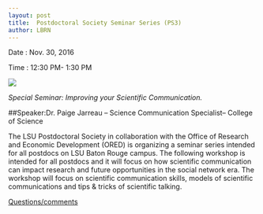 ```yaml
---
layout: post
title:  Postdoctoral Society Seminar Series (PS3)
author: LBRN
---
```


<p class="text-error">Date :  Nov. 30, 2016</p>
<p class="text-error">Time : 12:30 PM- 1:30 PM</p>


<a href="lsupostdocs@lsu.edu"><img src="{{ site.baseurl }}files/images/ps3.png"></a>

*Special Seminar: Improving your Scientific Communication.*

##Speaker:Dr. Paige Jarreau – Science Communication Specialist– College of Science

The LSU Postdoctoral Society in collaboration with the Office of Research
and Economic Development (ORED) is organizing a seminar series intended
for all postdocs on LSU Baton Rouge campus. The following workshop is
intended for all postdocs and it will focus on how scientific communication can
impact research and future opportunities in the social network era. The
workshop will focus on scientific communication skills, models of scientific
communications and tips & tricks of scientific talking.

<p><a href="lsupostdocs@lsu.edu">Questions/comments</a>
